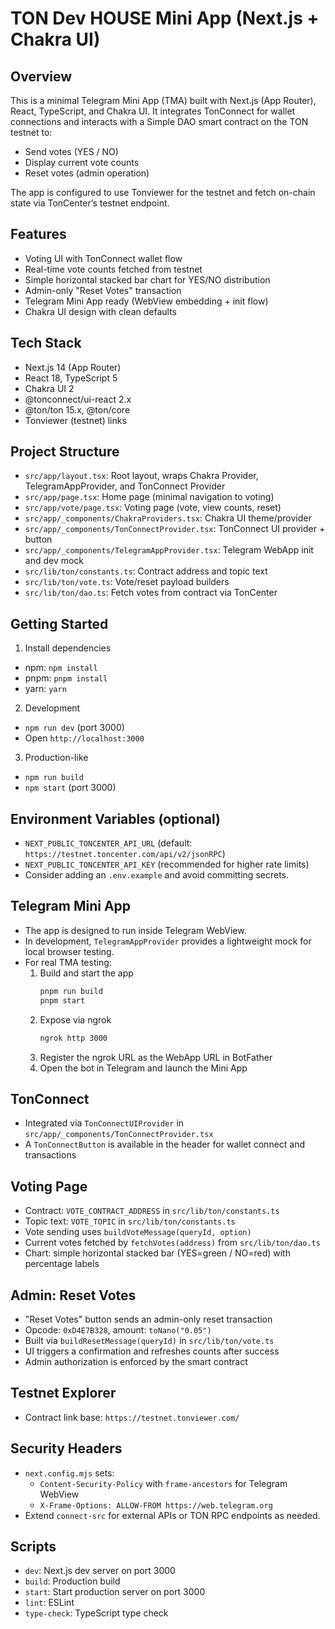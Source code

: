 # TON Dev HOUSE Mini App (Next.js + Chakra UI)

## Overview
This is a minimal Telegram Mini App (TMA) built with Next.js (App Router), React, TypeScript, and Chakra UI.
It integrates TonConnect for wallet connections and interacts with a Simple DAO smart contract on the TON testnet to:
- Send votes (YES / NO)
- Display current vote counts
- Reset votes (admin operation)

The app is configured to use Tonviewer for the testnet and fetch on-chain state via TonCenter’s testnet endpoint.

## Features
- Voting UI with TonConnect wallet flow
- Real-time vote counts fetched from testnet
- Simple horizontal stacked bar chart for YES/NO distribution
- Admin-only "Reset Votes" transaction
- Telegram Mini App ready (WebView embedding + init flow)
- Chakra UI design with clean defaults

## Tech Stack
- Next.js 14 (App Router)
- React 18, TypeScript 5
- Chakra UI 2
- @tonconnect/ui-react 2.x
- @ton/ton 15.x, @ton/core
- Tonviewer (testnet) links

## Project Structure
- `src/app/layout.tsx`: Root layout, wraps Chakra Provider, TelegramAppProvider, and TonConnect Provider
- `src/app/page.tsx`: Home page (minimal navigation to voting)
- `src/app/vote/page.tsx`: Voting page (vote, view counts, reset)
- `src/app/_components/ChakraProviders.tsx`: Chakra UI theme/provider
- `src/app/_components/TonConnectProvider.tsx`: TonConnect UI provider + button
- `src/app/_components/TelegramAppProvider.tsx`: Telegram WebApp init and dev mock
- `src/lib/ton/constants.ts`: Contract address and topic text
- `src/lib/ton/vote.ts`: Vote/reset payload builders
- `src/lib/ton/dao.ts`: Fetch votes from contract via TonCenter

## Getting Started
1) Install dependencies
- npm: `npm install`
- pnpm: `pnpm install`
- yarn: `yarn`

2) Development
- `npm run dev` (port 3000)
- Open `http://localhost:3000`

3) Production-like
- `npm run build`
- `npm start` (port 3000)

## Environment Variables (optional)
- `NEXT_PUBLIC_TONCENTER_API_URL` (default: `https://testnet.toncenter.com/api/v2/jsonRPC`)
- `NEXT_PUBLIC_TONCENTER_API_KEY` (recommended for higher rate limits)
- Consider adding an `.env.example` and avoid committing secrets.

## Telegram Mini App
- The app is designed to run inside Telegram WebView.
- In development, `TelegramAppProvider` provides a lightweight mock for local browser testing.
- For real TMA testing:
  1) Build and start the app
     ```bash
     pnpm run build
     pnpm start
     ```
  2) Expose via ngrok
     ```bash
     ngrok http 3000
     ```
  3) Register the ngrok URL as the WebApp URL in BotFather
  4) Open the bot in Telegram and launch the Mini App

## TonConnect
- Integrated via `TonConnectUIProvider` in `src/app/_components/TonConnectProvider.tsx`
- A `TonConnectButton` is available in the header for wallet connect and transactions

## Voting Page
- Contract: `VOTE_CONTRACT_ADDRESS` in `src/lib/ton/constants.ts`
- Topic text: `VOTE_TOPIC` in `src/lib/ton/constants.ts`
- Vote sending uses `buildVoteMessage(queryId, option)`
- Current votes fetched by `fetchVotes(address)` from `src/lib/ton/dao.ts`
- Chart: simple horizontal stacked bar (YES=green / NO=red) with percentage labels

## Admin: Reset Votes
- "Reset Votes" button sends an admin-only reset transaction
- Opcode: `0xD4E7B328`, amount: `toNano("0.05")`
- Built via `buildResetMessage(queryId)` in `src/lib/ton/vote.ts`
- UI triggers a confirmation and refreshes counts after success
- Admin authorization is enforced by the smart contract

## Testnet Explorer
- Contract link base: `https://testnet.tonviewer.com/`

## Security Headers
- `next.config.mjs` sets:
  - `Content-Security-Policy` with `frame-ancestors` for Telegram WebView
  - `X-Frame-Options: ALLOW-FROM https://web.telegram.org`
- Extend `connect-src` for external APIs or TON RPC endpoints as needed.

## Scripts
- `dev`: Next.js dev server on port 3000
- `build`: Production build
- `start`: Start production server on port 3000
- `lint`: ESLint
- `type-check`: TypeScript type check
